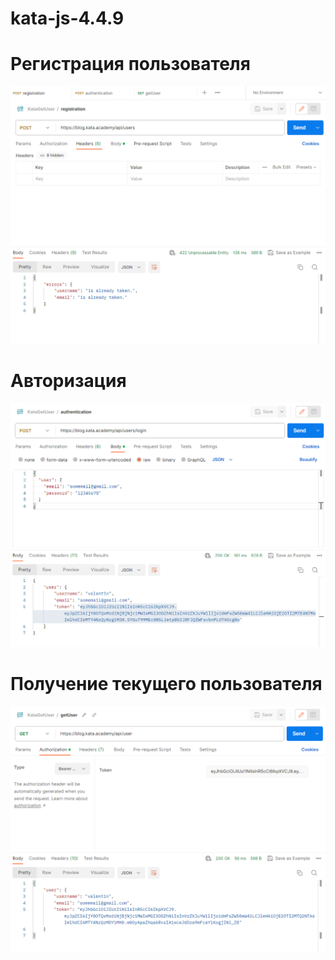 # kata-js-4.4.9
# Регистрация пользователя
![](img/registration.png)
# Авторизация 
![](img/authentication.png)
# Получение текущего пользователя
![](img/get-user.png)
